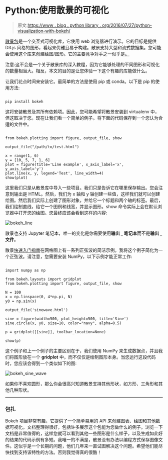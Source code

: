 # Python:使用散景的可视化

> 原文:[https://www . blog . python library . org/2016/07/27/python-visualization-with-bokeh/](https://www.blog.pythonlibrary.org/2016/07/27/python-visualization-with-bokeh/)

[散景包](http://bokeh.pydata.org/en/latest/)是一个交互式可视化库，它使用 web 浏览器进行演示。它的目标是提供 D3.js 风格的图形，看起来优雅且易于构建。散景支持大型和流式数据集。您可能会使用这个库来创建绘图/图形。它的主要竞争对手之一似乎是[。](https://plot.ly/)

注意:这不会是一个关于散景库的深入教程，因为它能够处理的不同图形和可视化的数量相当大。相反，本文的目的是让您体验一下这个有趣的库能做什么。

让我们花点时间来安装它。最简单的方法是使用 pip 或 conda。以下是 pip 的使用方法:

```

pip install bokeh

```

这将安装散景及其所有依赖项。因此，您可能希望将散景安装到 virtualenv 中，但这取决于您。现在让我们看一个简单的例子。将下面的代码保存到一个您认为合适的文件中。

```

from bokeh.plotting import figure, output_file, show

output_file("/path/to/test.html")

x = range(1, 6)
y = [10, 5, 7, 1, 6]
plot = figure(title='Line example', x_axis_label='x', y_axis_label='y')
plot.line(x, y, legend='Test', line_width=4)
show(plot)

```

这里我们只是从散景库中导入一些项目。我们只是告诉它在哪里保存输出。您会注意到输出是 HTML。然后，我们为 x 轴和 y 轴创建一些值，这样我们就可以创建绘图。然后我们实际上创建了图形对象，并给它一个标题和两个轴的标签。最后，我们绘制直线，给它一个图例和线宽，并显示图形。show 命令实际上会在默认浏览器中打开您的绘图。您最终应该会看到这样的内容:

![bokeh_line](../Images/c2e414abf9991030af40e01e17612868.png)

散景也支持 Jupyter 笔记本，唯一的变化是你需要使用**输出 _ 笔记本**而不是**输出 _ 文件**。

散景[快速入门指南](http://bokeh.pydata.org/en/latest/docs/user_guide/quickstart.html#userguide-quickstart)在网格图上有一系列正弦波的简洁示例。我将这个例子简化为一个正弦波。请注意，您需要安装 NumPy，以下示例才能正常工作:

```

import numpy as np

from bokeh.layouts import gridplot
from bokeh.plotting import figure, output_file, show

N = 100
x = np.linspace(0, 4*np.pi, N)
y0 = np.sin(x)

output_file('sinewave.html')

sine = figure(width=500, plot_height=500, title='Sine')
sine.circle(x, y0, size=10, color="navy", alpha=0.5)

p = gridplot([[sine]], toolbar_location=None)

show(p)

```

这个例子和上一个例子的主要区别在于，我们使用 NumPy 来生成数据点，并且我们将图形放在一个 **gridplot** 中，而不仅仅是绘制图形本身。当您运行这段代码时，您应该会得到一个类似如下的图:

![bokeh_sine_wave](../Images/8e8cf0e1ca8f3f05ca01b51a50c5d90a.png)

如果你不喜欢圆形，那么你会很高兴知道散景支持其他形状，如方形、三角形和其他几种形状。

* * *

### 包扎

Bokeh 项目非常有趣，它提供了一个简单易用的 API 来创建图表、绘图和其他数据可视化。文档整理得很好，包括许多展示这个包能为您做什么的例子。浏览一下文档是非常值得的，这样您就可以看到其他一些图形是什么样子，以及生成如此好的结果的代码示例有多短。我唯一的不满是，散景没有办法以编程方式保存图像文件。这似乎是一个长期的问题，他们几年来一直试图解决这个问题。希望他们能尽快找到支持该特性的方法。否则我觉得真的很酷！
